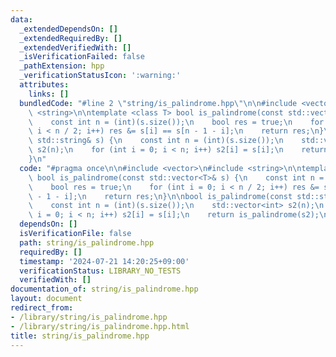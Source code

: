 ```yaml
---
data:
  _extendedDependsOn: []
  _extendedRequiredBy: []
  _extendedVerifiedWith: []
  _isVerificationFailed: false
  _pathExtension: hpp
  _verificationStatusIcon: ':warning:'
  attributes:
    links: []
  bundledCode: "#line 2 \"string/is_palindrome.hpp\"\n\n#include <vector>\n#include\
    \ <string>\n\ntemplate <class T> bool is_palindrome(const std::vector<T>& s) {\n\
    \    const int n = (int)(s.size());\n    bool res = true;\n    for (int i = 0;\
    \ i < n / 2; i++) res &= s[i] == s[n - 1 - i];\n    return res;\n}\n\nbool is_palindrome(const\
    \ std::string& s) {\n    const int n = (int)(s.size());\n    std::vector<int>\
    \ s2(n);\n    for (int i = 0; i < n; i++) s2[i] = s[i];\n    return is_palindrome(s2);\n\
    }\n"
  code: "#pragma once\n\n#include <vector>\n#include <string>\n\ntemplate <class T>\
    \ bool is_palindrome(const std::vector<T>& s) {\n    const int n = (int)(s.size());\n\
    \    bool res = true;\n    for (int i = 0; i < n / 2; i++) res &= s[i] == s[n\
    \ - 1 - i];\n    return res;\n}\n\nbool is_palindrome(const std::string& s) {\n\
    \    const int n = (int)(s.size());\n    std::vector<int> s2(n);\n    for (int\
    \ i = 0; i < n; i++) s2[i] = s[i];\n    return is_palindrome(s2);\n}"
  dependsOn: []
  isVerificationFile: false
  path: string/is_palindrome.hpp
  requiredBy: []
  timestamp: '2024-07-21 14:20:25+09:00'
  verificationStatus: LIBRARY_NO_TESTS
  verifiedWith: []
documentation_of: string/is_palindrome.hpp
layout: document
redirect_from:
- /library/string/is_palindrome.hpp
- /library/string/is_palindrome.hpp.html
title: string/is_palindrome.hpp
---
```

